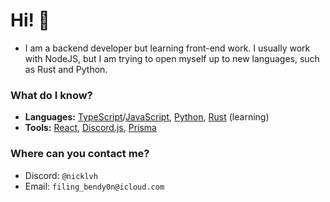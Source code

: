 # Hi! 👋

- I am a backend developer but learning front-end work. I usually work with NodeJS, but I am trying to open myself up to new languages, such as Rust and Python.

### What do I know?
  - **Languages:** [TypeScript](https://typescriptlang.org)/[JavaScript](https://developer.mozilla.org/en-US/docs/Web/JavaScript), [Python](https://www.python.org), [Rust](https://www.rust-lang.org/) (learning)
  - **Tools:** [React](https://react.dev), [Discord.js](https://discord.js.org/), [Prisma](https://www.prisma.io/)

### Where can you contact me?
  - Discord: `@nicklvh`
  - Email: `filing_bendy0n@icloud.com`
